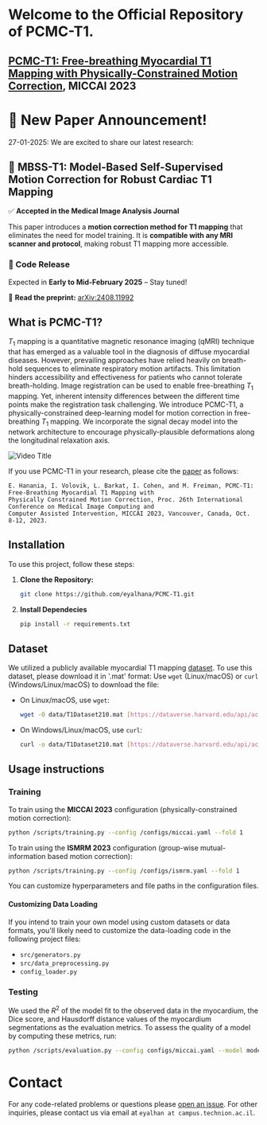 # Welcome to the Official Repository of PCMC-T1.
## [PCMC-T1: Free-breathing Myocardial T1 Mapping with Physically-Constrained Motion Correction](https://arxiv.org/abs/2308.11281), MICCAI 2023

# 📢 New Paper Announcement!  

27-01-2025: We are excited to share our latest research:  

## 📝 **MBSS-T1: Model-Based Self-Supervised Motion Correction for Robust Cardiac T1 Mapping**  

✅ **Accepted in the Medical Image Analysis Journal**  

This paper introduces a **motion correction method for T1 mapping** that eliminates the need for model training. It is **compatible with any MRI scanner and protocol**, making robust T1 mapping more accessible.  

### 🚀 Code Release  
Expected in **Early to Mid-February 2025** – Stay tuned!  

🔗 **Read the preprint:** [arXiv:2408.11992](https://arxiv.org/pdf/2408.11992)  



## What is PCMC-T1?
$T_1$ mapping is a quantitative magnetic resonance imaging (qMRI) technique that has emerged as a valuable tool in the diagnosis of diffuse myocardial diseases.
However, prevailing approaches have relied heavily on breath-hold sequences to eliminate respiratory motion artifacts. This limitation hinders accessibility and effectiveness for patients who cannot tolerate breath-holding. Image registration can be used to enable free-breathing $T_1$ mapping. Yet, inherent intensity differences between the different time points make the registration task challenging. 
We introduce PCMC-T1, a physically-constrained deep-learning model for motion correction in free-breathing $T_1$ mapping. We incorporate the signal decay model into the network architecture to encourage physically-plausible deformations along the longitudinal relaxation axis. 

![Video Title](pcmc_gif.gif)

If you use PCMC-T1 in your research, please cite the [paper](https://arxiv.org/abs/2308.11281) as follows:

```
E. Hanania, I. Volovik, L. Barkat, I. Cohen, and M. Freiman, PCMC-T1: Free-Breathing Myocardial T1 Mapping with
Physically Constrained Motion Correction, Proc. 26th International Conference on Medical Image Computing and
Computer Assisted Intervention, MICCAI 2023, Vancouver, Canada, Oct. 8-12, 2023.
```

## Installation

To use this project, follow these steps:

1. **Clone the Repository:**
   ```sh
   git clone https://github.com/eyalhana/PCMC-T1.git
2. **Install Dependecies**
   ```sh
   pip install -r requirements.txt

## Dataset 
We utilized a publicly available myocardial T1 mapping [dataset](https://pubmed.ncbi.nlm.nih.gov/29314198/). To use this dataset, please download it in '.mat' format:
Use `wget` (Linux/macOS) or `curl` (Windows/Linux/macOS) to download the file:
   - On Linux/macOS, use `wget`:
     ```sh
     wget -O data/T1Dataset210.mat [https://dataverse.harvard.edu/api/access/datafile/43188520](https://dataverse.harvard.edu/file.xhtml?persistentId=doi:10.7910/DVN/DHEUAV/H5WVDS)
     ```
   - On Windows/Linux/macOS, use `curl`:
     ```sh
     curl -o data/T1Dataset210.mat [https://dataverse.harvard.edu/api/access/datafile/43188520](https://dataverse.harvard.edu/file.xhtml?persistentId=doi:10.7910/DVN/DHEUAV/H5WVDS)
     ```
## Usage instructions
### Training
To train using the **MICCAI 2023** configuration (physically-constrained motion correction):
``` sh
python /scripts/training.py --config /configs/miccai.yaml --fold 1
```
To train using the **ISMRM 2023** configuration (group-wise mutual-information based motion correction):
``` sh
python /scripts/training.py --config /configs/ismrm.yaml --fold 1
```
You can customize hyperparameters and file paths in the configuration files.


#### Customizing Data Loading

If you intend to train your own model using custom datasets or data formats, you'll likely need to customize the data-loading code in the following project files:

- `src/generators.py`
- `src/data_preprocessing.py`
- `config_loader.py`


### Testing
We used the $R^2$ of the model fit to the observed data in the myocardium, the Dice score, and Hausdorff distance values of the myocardium segmentations as the evaluation metrics. To assess the quality of a model by computing these metrics, run:

``` sh
python /scripts/evaluation.py --config configs/miccai.yaml --model models/model_name.pt
```

# Contact
For any code-related problems or questions please [open an issue](https://github.com/eyalhana/PCMC-T1/issues).
For other inquiries, please contact us via email at ```eyalhan at campus.technion.ac.il```.
